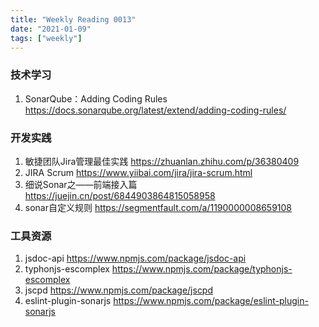 ```yaml
---
title: "Weekly Reading 0013"
date: "2021-01-09"
tags: ["weekly"]
---
```


### 技术学习
1. SonarQube：Adding Coding Rules https://docs.sonarqube.org/latest/extend/adding-coding-rules/

### 开发实践
1. 敏捷团队Jira管理最佳实践 https://zhuanlan.zhihu.com/p/36380409
2. JIRA Scrum https://www.yiibai.com/jira/jira-scrum.html
3. 细说Sonar之——前端接入篇 https://juejin.cn/post/6844903864815058958
4. sonar自定义规则 https://segmentfault.com/a/1190000008659108

### 工具资源
1. jsdoc-api https://www.npmjs.com/package/jsdoc-api
2. typhonjs-escomplex https://www.npmjs.com/package/typhonjs-escomplex
3. jscpd https://www.npmjs.com/package/jscpd
4. eslint-plugin-sonarjs https://www.npmjs.com/package/eslint-plugin-sonarjs

